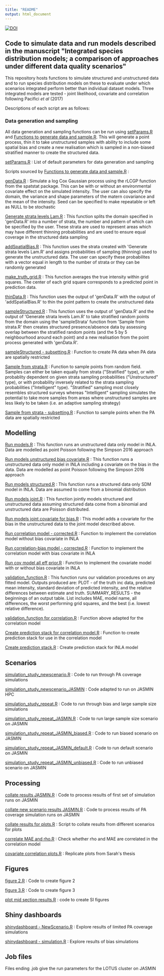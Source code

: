 ```yaml
---
title: "README"
output: html_document
---
```


[![DOI](https://zenodo.org/badge/DOI/10.5281/zenodo.4555755.svg)](https://doi.org/10.5281/zenodo.4555755)


## Code to simulate data and run models described in the manuscript "Integrated species distribution models; a comparison of approaches under different data quality scenarios"

This repository hosts functions to simulate structured and unstructured data and to run species distribution models on these to evaluate under which scenarios integrated perform better than individual dataset models. Three integrated models are tested - joint likelihood, covariate and correlation following Pacifici *et al* (2017)



Descriptions of each script are as follows:

### Data generation and sampling

All data generation and sampling functions can be run using [setParams.R](https://github.com/NERC-CEH/IOFFsimwork/blob/master/setParams.R) and [Functions to generate data and sample.R](https://github.com/NERC-CEH/IOFFsimwork/blob/master/Functions%20to%20generate%20data%20and%20sample.R). This will generate a point process, thin it to take unstructured samples with ability to include some spatial bias and create a new realisation which is sampled in a non-biased stratified manner to create the structured data.

[setParams.R](https://github.com/NERC-CEH/IOFFsimwork/blob/master/setParams.R) : List of default parameters for data generation and sampling

Scripts sourced by [Functions to generate data and sample.R](https://github.com/NERC-CEH/IOFFsimwork/blob/master/Functions%20to%20generate%20data%20and%20sample.R) : 

[genData.R](https://github.com/NERC-CEH/IOFFsimwork/blob/master/genData.R) : Simulate a log Cox Gaussian process using the rLCGP function from the spatstat package. This can be with or without an environmental covariate effect on the simulated intensity. The user can also specify the domain, the variance and shape parameters of the matern covariance and the mean of the intensity. Seed can be specified to make repeatable or left as NULL to be stochastic

[Generate strata levels Lam.R](https://github.com/NERC-CEH/IOFFsimwork/blob/master/Generate%20strata%20levels%20Lam.R) : This function splits the domain specified in 'genData.R' into a number of strata, the number and pattern of which can be specified by the user. These strata are used to represent areas which may have different thinning probabilities and are used to ensure equal coverage in the structured data sampling

[addSpatialBias.R](https://github.com/NERC-CEH/IOFFsimwork/blob/master/addSpatialBias.R) : This function uses the strata created with 'Generate strata levels Lam.R' and assigns probabilities of sampling (thinning) used to generate the unstructured data. The user can specify these probabilites with a vector equal in length to the number of strata or they can be randomly generated

[make_truth_grid.R](https://github.com/NERC-CEH/IOFFsimwork/blob/master/make_truth_grid.R) : This function averages the true intensity within grid squares. The center of each grid square corresponds to a predicted point in prediction data.

[thinData.R](https://github.com/NERC-CEH/IOFFsimwork/blob/master/thinData.R) : This function uses the output of 'genData.R' with the output of 'addSpatialBias.R' to thin the point pattern to create the unstructured data

[sampleStructured.R](https://github.com/NERC-CEH/IOFFsimwork/blob/master/sampleStructured.R) : This function uses the output of 'genData.R' and the output of 'Generate strata levels Lam.R' to take stratified random points from the domain using the 'sampleStrata' function from 'Sample from strata.R' then creates structured presence/absence data by assessing overlap between the stratified random points (and the 5 by 5 neighbourhood around each point) and a new realisation from the point process generated with 'genData.R'.

[sampleStructured - subsetting.R](https://github.com/NERC-CEH/IDM_comparisons/blob/master/sampleStructured%20-%20subsetting.R) : Function to create PA data when PA data are spatially restricted

[Sample from strata.R](https://github.com/NERC-CEH/IOFFsimwork/blob/master/Sample%20from%20strata.R) : Function to sample points from random field. Samples can either be taken equally from strata ("Stratified" type), or with probablity dependent on given strata sampling probabilities ("Unstructured" type), or with probability inversely related to the strata sampling probabilities ("Intelligent" type). "Stratified" sampling most closely resembles structured surveys whereas "Intelligent" sampling simulates the potential to take more samples from areas where unstructured samples are less likely to be taken (i.e. an adaptive sampling strategy)

[Sample from strata - subsetting.R](https://github.com/NERC-CEH/IDM_comparisons/blob/master/sampleStructured%20-%20subsetting.R) : Function to sample points when the PA data are spatially restricted

## Modelling

[Run models.R](https://github.com/NERC-CEH/IOFFsimwork/blob/master/Run%20models.R) : This function runs an unstructured data only model in INLA. Data are modelled as point Poisson following the Simpson 2016 approach

[Run models unstructured bias covariate.R](https://github.com/NERC-CEH/IDM_comparisons/blob/master/Run%20models%20unstructured%20bias%20covariate.R) : This function runs a unstructured data only model in INLA including a covariate on the bias in the data. Data are modelled as point Poisson following the Simpson 2016 approach

[Run models structured.R](https://github.com/NERC-CEH/IOFFsimwork/blob/master/Run%20models%20structured.R) : This function runs a structured data only SDM model in INLA. Data are assumed to come from a binomial distribution

[Run models joint.R](https://github.com/NERC-CEH/IOFFsimwork/blob/master/Run%20models%20joint.R) : This function jointly models structured and unstructured data assuming structured data come from a binomial and unstructured data are Poisson distributed.

[Run models joint covariate for bias.R](https://github.com/NERC-CEH/IOFFsimwork/blob/master/Run%20models%20joint%20covariate%20for%20bias.R) : This model adds a covariate for the bias in the unstructured data to the joint model described above.

[Run correlation model - corrected.R](https://github.com/NERC-CEH/IDM_comparisons/blob/master/Run%20correlation%20model%20-%20corrected.R) : Function to implement the correlation model without bias covariate in INLA

[Run correlation-bias model - corrected.R](https://github.com/NERC-CEH/IDM_comparisons/blob/master/Run%20correlation-bias%20model%20-%20corrected.R) : Function to implement the correlation model with bias covariate in INLA

[Run cov model all eff prior.R](https://github.com/NERC-CEH/IDM_comparisons/blob/master/Run%20cov%20model%20all%20eff%20prior.R) : Function to implement the covariate model with or without bias covariate in INLA

[validation_function.R](https://github.com/NERC-CEH/IOFFsimwork/blob/master/validation_function.R) : This function runs our validation procedures on any fitted model. Outputs produced are: PLOT - of the truth inc data, predicted mean intensity, standard deviation of predicted intensity, and the relative differences between estimate and truth. SUMMARY_RESULTS - the beginnings of an output table. List includes MAE, model name, all differences, the worst performing grid squares, and the best (i.e. lowest relative difference).

[validation_function for correlation.R](https://github.com/NERC-CEH/IDM_comparisons/blob/master/validation_function%20for%20correlation.R) : Function above adapted for the correlation model

[Create prediction stack for correlation model.R](https://github.com/NERC-CEH/IDM_comparisons/blob/master/Create%20prediction%20stack%20for%20correlation%20model.R) : Function to create prediction stack for use in the correlation model

[Create prediction stack.R](https://github.com/NERC-CEH/IDM_comparisons/blob/master/Create%20prediction%20stack.R) : Create prediction stack for INLA model


## Scenarios

[simulation_study_newscenario.R](https://github.com/NERC-CEH/IDM_comparisons/blob/master/simulation_study_newscenario.R) : Code to run through PA coverage simulations

[simulation_study_newscenario_JASMIN](https://github.com/NERC-CEH/IDM_comparisons/blob/master/simulation_study_newscenario_JASMIN.R) : Code adapted to run on JASMIN HPC

[simulation_study_repeat.R](https://github.com/NERC-CEH/IDM_comparisons/blob/master/simulation_study_repeat.R) : Code to run through bias and large sample size simulations

[simulation_study_repeat_JASMIN.R](https://github.com/NERC-CEH/IDM_comparisons/blob/master/simulation_study_repeat_JASMIN.R) : Code to run large sample size scenario on JASMIN

[simulation_study_repeat_JASMIN_biased.R](https://github.com/NERC-CEH/IDM_comparisons/blob/master/simulation_study_repeat_JASMIN_biased.R) : Code to run biased scenario on JASMIN

[simulation_study_repeat_JASMIN_default.R](https://github.com/NERC-CEH/IDM_comparisons/blob/master/simulation_study_repeat_JASMIN_default.R) : Code to run default scenario on JASMIN

[simulation_study_repeat_JASMIN_unbiased.R](https://github.com/NERC-CEH/IDM_comparisons/blob/master/simulation_study_repeat_JASMIN_unbiased.R) : Code to run unbiased scenario on JASMIN

## Processing

[collate results JASMIN.R](https://github.com/NERC-CEH/IDM_comparisons/blob/master/collate%20results%20JASMIN.R) : Code to process results of first set of simulation runs on JASMIN

[collate new scenario results JASMIN.R](https://github.com/NERC-CEH/IDM_comparisons/blob/master/collate%20new%20scenario%20results%20JASMIN.R) : Code to process results of PA coverage simulation runs on JASMIN

[collate results for plots.R](https://github.com/NERC-CEH/IDM_comparisons/blob/master/collate%20results%20for%20plots.R) : Script to collate results from different scenarios for plots

[correlate MAE and rho.R](https://github.com/NERC-CEH/IDM_comparisons/blob/master/correlate%20MAE%20and%20rho.R) : Check whether rho and MAE are correlated in the correlation model

[covariate correlation plots.R](https://github.com/NERC-CEH/IDM_comparisons/blob/master/covariate%20correlation%20plots.R) : Replicate plots from Sarah's thesis


## Figures

[figure 2.R](https://github.com/NERC-CEH/IDM_comparisons/blob/master/figure%202.R) : Code to create figure 2

[figure 3.R](https://github.com/NERC-CEH/IDM_comparisons/blob/master/figure%202.R) : Code to create figure 3

[plot mid section results.R](https://github.com/NERC-CEH/IDM_comparisons/blob/master/plot%20mid%20section%20resutls.R) : code to create SI figures


## Shiny dashboards

[shinydashboard - NewScenario.R](https://github.com/NERC-CEH/IDM_comparisons/blob/master/shinydashboard%20-%20NewScenario.R) : Explore results of limited PA coverage simulations

[shinydashboard - simulation.R](https://github.com/NERC-CEH/IDM_comparisons/blob/master/shinydashboard%20-%20simulation.R) : Explore results of bias simulations


## Job files

Files ending .job give the run parameters for the LOTUS cluster on JASMIN


